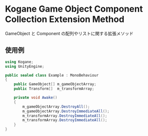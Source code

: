 # Kogane Game Object Component Collection Extension Method

GameObject と Component の配列やリストに関する拡張メソッド

## 使用例

```csharp
using Kogane;
using UnityEngine;

public sealed class Example : MonoBehaviour
{
    public GameObject[] m_gameObjectArray;
    public Transform[]  m_transformArray;

    private void Awake()
    {
        m_gameObjectArray.DestroyAll();
        m_gameObjectArray.DestroyImmediateAll();
        m_transformArray.DestroyImmediateAll();
        m_transformArray.DestroyImmediateAll();
    }
}
```